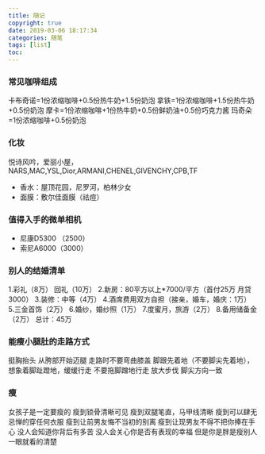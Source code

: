 ```yaml
---
title: 随记
copyright: true
date: 2019-03-06 18:17:34
categories: 随笔
tags: [list]
toc:
---
```


### 常见咖啡组成
卡布奇诺=1份浓缩咖啡+0.5份热牛奶+1.5份奶泡
拿铁=1份浓缩咖啡+1.5份热牛奶+0.5份奶泡
摩卡=1份浓缩咖啡+1份热牛奶+0.5份鲜奶油+0.5份巧克力酱
玛奇朵=1份浓缩咖啡+0.5份奶泡
<!--more-->

### 化妆
悦诗风吟，爱丽小屋，NARS,MAC,YSL,Dior,ARMANI,CHENEL,GIVENCHY,CPB,TF
* 香水：屋顶花园，尼罗河，柏林少女
* 面膜：敷尔佳面膜（祛痘）

### 值得入手的微单相机
* 尼康D5300 （2500）
* 索尼A6000（3000）

### 别人的结婚清单
1.彩礼（8万） 回礼（10万）
2.新房：80平方以上*7000/平方（首付25万 月贷3000）
3.装修：中等（4万）
4.酒席费用双方自担（接亲，婚车，婚庆：1万）
5.三金首饰（2万）
6.婚纱，婚纱照（1万）
7.度蜜月，旅游（2万）
8.备用储备金（2万）
总计：45万

### 能瘦小腿肚的走路方式
挺胸抬头
从胯部开始迈腿
走路时不要弯曲膝盖
脚跟先着地（不要脚尖先着地），想象着脚趾蹬地，缓缓行走
不要拖脚蹭地行走
放大步伐
脚尖方向一致

### 瘦
女孩子是一定要瘦的
瘦到锁骨清晰可见
瘦到双腿笔直，马甲线清晰
瘦到可以肆无忌惮的穿任何衣服
瘦到让前男友悔不当初的别离
瘦到让现男友不得不把你捧在手心
没人会知道你背后有多苦
没人会关心你是否有表现的幸福
但是你是胖是瘦别人一眼就看的清楚



